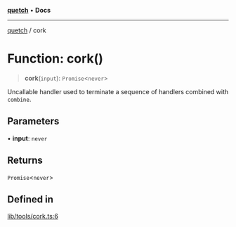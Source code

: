 [**quetch**](../README.md) • **Docs**

***

[quetch](../README.md) / cork

# Function: cork()

> **cork**(`input`): `Promise`\<`never`\>

Uncallable handler used to terminate a sequence of handlers combined with `combine`.

## Parameters

• **input**: `never`

## Returns

`Promise`\<`never`\>

## Defined in

[lib/tools/cork.ts:6](https://github.com/nevoland/quetch/blob/b70842cb9761fe7c217edef26e0fbc90449abccb/lib/tools/cork.ts#L6)
